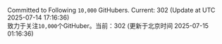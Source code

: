 Committed to Following `10,000` GitHubers. Current: <!-- FOLLOWING_COUNT -->302<!-- FOLLOWING_COUNT --> (Update at UTC <!-- LAST_UPDATED -->2025-07-14 17:16:36<!-- LAST_UPDATED -->)<br>
致力于关注`10,000`个GitHuber。当前：<!-- FOLLOWING_COUNT -->302<!-- FOLLOWING_COUNT --> (更新于北京时间 <!-- LAST_UPDATED_CST -->2025-07-15 01:16:36<!-- LAST_UPDATED_CST -->)
